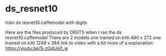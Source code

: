 # ds_resnet10
train ds resnet10.caffemodel with digits

Here are the files produced by DIGITS when I ran the ds resnet10.caffemodel
There are 2 models
one trained on kitti 480 x 272
one trained on kitti 1248 x 384
link to video with a bit more of a explanation:
https://youtu.be/S-zOdUqj1_w 
